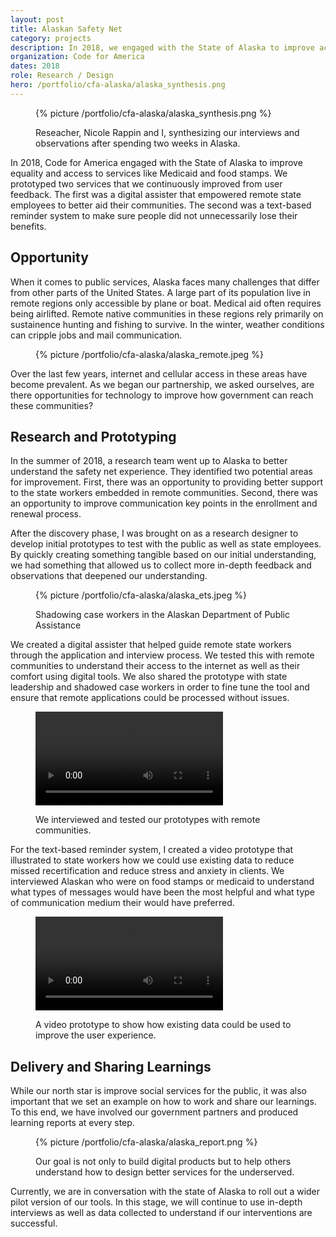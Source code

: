 ```yaml
---
layout: post
title: Alaskan Safety Net
category: projects
description: In 2018, we engaged with the State of Alaska to improve access to safety net services. We conducted research to understand the biggest opportunity areas and prototyped two technology-based interventions.
organization: Code for America
dates: 2018
role: Research / Design
hero: /portfolio/cfa-alaska/alaska_synthesis.png
---
```



<figure>
  {% picture /portfolio/cfa-alaska/alaska_synthesis.png %}
  <figcaption>
    <p>Reseacher, Nicole Rappin and I, synthesizing our interviews and observations after spending two weeks in Alaska.</p>
  </figcaption>
</figure>

<div class="row">
  <div class="col-md-6 col-md-offset-6" markdown="1">

In 2018, Code for America engaged with the State of Alaska to improve equality and access to services like Medicaid and food stamps. We prototyped two services that we continuously improved from user feedback. The first was a digital assister that empowered remote state employees to better aid their communities. The second was a text-based reminder system to make sure people did not unnecessarily lose their benefits.

## Opportunity
When it comes to public services, Alaska faces many challenges that differ from other parts of the United States. A large part of its population live in remote regions only accessible by plane or boat. Medical aid often requires being airlifted. Remote native communities in these regions rely primarily on sustainence hunting and fishing to survive. In the winter, weather conditions can cripple jobs and mail communication.
    
  </div>
</div>




<figure>
  {% picture /portfolio/cfa-alaska/alaska_remote.jpeg %}
</figure>

<div class="row">
  <div class="col-md-6 col-md-offset-6" markdown="1">

Over the last few years, internet and cellular access in these areas have become prevalent. As we began our partnership, we asked ourselves, are there opportunities for technology to improve how government can reach these communities?

## Research and Prototyping
In the summer of 2018, a research team went up to Alaska to better understand the safety net experience. They identified two potential areas for improvement. First, there was an opportunity to providing better support to the state workers embedded in remote communities. Second, there was an opportunity to improve communication key points in the enrollment and renewal process.

After the discovery phase, I was brought on as a research designer to develop initial prototypes to test with the public as well as state employees.  By quickly creating something tangible based on our initial understanding, we had something that allowed us to collect more in-depth feedback and observations that deepened our understanding.

  </div>
</div>

<figure>
  {% picture /portfolio/cfa-alaska/alaska_ets.jpeg %}
  <figcaption>
    <p>Shadowing case workers in the Alaskan Department of Public Assistance</p>
  </figcaption>
</figure>

<div class="row">
  <div class="col-md-6 col-md-offset-6" markdown="1">

We created a digital assister that helped guide remote state workers through the application and interview process. We tested this with remote communities to understand their access to the internet as well as their comfort using digital tools. We also shared the prototype with state leadership and shadowed case workers in order to fine tune the tool and ensure that remote applications could be processed without issues.

  </div>
</div>

<div class="row">
  <div class="col-md-6 col-md-offset-6" markdown="1">

<figure>
  <video src="/videos/alaska/fee_agent_testing.mp4" type="video/mp4" autoplay loop></video>
  <figcaption>
    <p>We interviewed and tested our prototypes with remote communities.</p>
  </figcaption>
</figure>

For the text-based reminder system, I created a video prototype that illustrated to state workers how we could use existing data to reduce missed recertification and reduce stress and anxiety in clients. We interviewed Alaskan who were on food stamps or medicaid to understand what types of messages would have been the most helpful and what type of communication medium their would have preferred.

  </div>
</div>

<figure>
  <video src="/videos/alaska/status_checker_720p.mp4" type="video/mp4" controls></video>
  <figcaption>
    <p>A video prototype to show how existing data could be used to improve the user experience.</p>
  </figcaption>
</figure>

<div class="row">
  <div class="col-md-6 col-md-offset-6" markdown="1">

## Delivery and Sharing Learnings

While our north star is improve social services for the public, it was also important that we set an example on how to work and share our learnings. To this end, we have involved our government partners and produced learning reports at every step.

  </div>
</div>

<figure>
  {% picture /portfolio/cfa-alaska/alaska_report.png %}
  <figcaption>
    <p>Our goal is not only to build digital products but to help others understand how to design better services for the underserved.</p>
  </figcaption>
</figure>

<div class="row">
  <div class="col-md-6 col-md-offset-6" markdown="1">

Currently, we are in conversation with the state of Alaska to roll out a wider pilot version of our tools. In this stage, we will continue to use in-depth interviews as well as data collected to understand if our interventions are successful. 

  </div>
</div>
